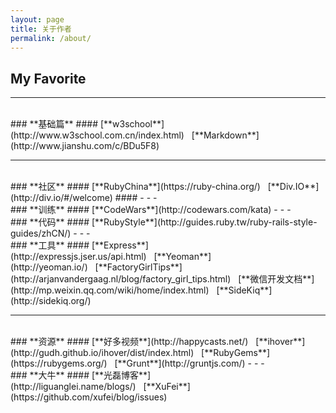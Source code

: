 ```yaml
---
layout: page
title: 关于作者
permalink: /about/
---
```


## **My Favorite**
* * *
<br/>
### **基础篇**
#### [**w3school**](http://www.w3school.com.cn/index.html)&nbsp;&nbsp;&nbsp;[**Markdown**](http://www.jianshu.com/c/BDu5F8)

- - -
<br/>
### **社区**
#### [**RubyChina**](https://ruby-china.org/)&nbsp;&nbsp;&nbsp;[**Div.IO**](http://div.io/#/welcome)
#### 
- - -
<br/>
### **训练**
#### [**CodeWars**](http://codewars.com/kata)
- - -
<br/>
### **代码**
#### [**RubyStyle**](http://guides.ruby.tw/ruby-rails-style-guides/zhCN/)
- - -
<br/>
### **工具**
#### [**Express**](http://expressjs.jser.us/api.html)&nbsp;&nbsp;&nbsp;[**Yeoman**](http://yeoman.io/)&nbsp;&nbsp;&nbsp;[**FactoryGirlTips**](http://arjanvandergaag.nl/blog/factory_girl_tips.html)&nbsp;&nbsp;&nbsp;[**微信开发文档**](http://mp.weixin.qq.com/wiki/home/index.html)&nbsp;&nbsp;&nbsp;[**SideKiq**](http://sidekiq.org/)

- - -
<br/>
### **资源**
#### [**好多视频**](http://happycasts.net/)&nbsp;&nbsp;&nbsp;[**ihover**](http://gudh.github.io/ihover/dist/index.html)&nbsp;&nbsp;&nbsp;[**RubyGems**](https://rubygems.org/)&nbsp;&nbsp;&nbsp;[**Grunt**](http://gruntjs.com/)
- - -
<br/>
### **大牛**
#### [**光磊博客**](http://liguanglei.name/blogs/)&nbsp;&nbsp;&nbsp;[**XuFei**](https://github.com/xufei/blog/issues)


